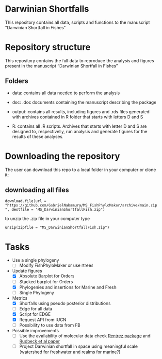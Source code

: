 
<!-- README.md is generated from README.Rmd. Please edit that file -->

# Darwinian Shortfalls

This repository contains all data, scripts and functions to the
manuscript “Darwinian Shortfall in Fishes”

# Repository structure

This repository contains the full data to reproduce the analysis and
figures present in the manuscript “Darwinian Shortfall in Fishes”

## Folders

-   data: contains all data needed to perform the analysis

-   doc: .doc documents containing the manuscript describing the package

-   output: contains all results, including figures and .rds files
    generated with archives contained in R folder that starts with
    letters D and S

-   R: contains all .R scripts. Archives that starts with letter D and S
    are designed to, respectivelly, run analysis and generate figures
    for the results of these analyses.

# Downloading the repository

The user can download this repo to a local folder in your computer or
clone it:

## downloading all files

`download.file(url = "https://github.com/GabrielNakamura/MS_FishPhyloMaker/archive/main.zip", destfile = "MS_DarwinianShortfallFish.zip")`

to unzip the .zip file in your computer type

`unzip(zipfile = "MS_DarwinianShortfallFish.zip")`

# Tasks

-   Use a single phylogeny
    -   [ ] Modify FishPhyloMaker or use rtrees
-   Update figures
    -   [x] Absolute Barplot for Orders
    -   [ ] Stacked barplot for Orders
    -   [x] Phylogenies and insertions for Marine and Fresh
    -   [ ] Single Phylogeny
-   Metrics
    -   [x] Shorfalls using pseudo posterior distributions
    -   [ ] Edge for all data
    -   [x] Script for EDGE
    -   [x] Request API from IUCN
    -   [ ] Possibility to use data from FB
-   Possible improvements
    -   [ ] Use the availability of molecular data check [Rentrez
        package](https://cran.r-project.org/web/packages/rentrez/vignettes/rentrez_tutorial.html)
        and [Rudbeck et al
        paper](https://onlinelibrary.wiley.com/doi/full/10.1111/ecog.06142)
    -   [ ] Project Darwinian shortfall in space using meaningful scale
        (watershed for freshwater and realms for marine?)
